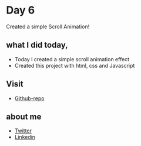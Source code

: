 # Day 6

Created a simple Scroll Animation!


## what I did today,

 - Today I created a simple scroll animation effect
 - Created this project with html, css and Javascript


## Visit

 - [Github-repo](https://github.com/KaranChandekar/50projects50days/tree/master/scroll-animation)

 
## about me

 - [Twitter](https://twitter.com/karan_chandekar)
 - [Linkedin](https://www.linkedin.com/in/karan-chandekar-a87263219/)

